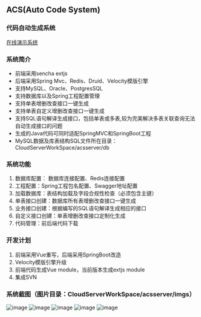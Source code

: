 ## ACS(Auto Code System)

### 代码自动生成系统

[在线演示系统](http://114.116.231.97:8080/acsweb/#projectmanager)

### 系统简介

* 前端采用sencha extjs
* 后端采用Spring Mvc、Redis、Druid、Velocity模版引擎
* 支持MySQL、Oracle、PostgresSQL
* 支持数据库以及Spring工程配置管理
* 支持单表增删改查接口一键生成
* 支持单表自定义增删改查接口一键生成
* 支持SQL语句解译生成接口，包括单表或多表,较为完美解决多表关联查询无法自动生成接口的问题
* 生成的Java代码可同时适配SpringMVC和SpringBoot工程
* MySQL数据及库表结构SQL文件所在目录：CloudServerWorkSpace/acsserver/db

### 系统功能

1. 数据库配置： 数据库连接配置、Redis连接配置
2. 工程配置：Spring工程包名配置、Swagger地址配置
3. 加载数据库：表结构加载及字段合规性检查（必须包含主键）
4. 单表接口创建：数据库所有表增删改查接口一键生成
5. 业务接口创建：根据编写的SQL语句解译生成相应的接口
6. 自定义接口创建：单表增删改查接口定制化生成
7. 代码管理：前后端代码下载

### 开发计划
1. 前端采用Vue重写，后端采用SpringBoot改造
2. Velocity模版引擎升级
3. 前端代码生成Vue module，当前版本生成extjs module
4. 集成SVN

### 系统截图（图片目录：CloudServerWorkSpace/acsserver/imgs）
![image](https://github.com/winnerlbm/CloudWorkSpace/blob/master/CloudServerWorkSpace/acsserver/imgs/1.png)
![image](https://github.com/winnerlbm/CloudWorkSpace/blob/master/CloudServerWorkSpace/acsserver/imgs/2.png)
![image](https://github.com/winnerlbm/CloudWorkSpace/blob/master/CloudServerWorkSpace/acsserver/imgs/3.png)
![image](https://github.com/winnerlbm/CloudWorkSpace/blob/master/CloudServerWorkSpace/acsserver/imgs/4.png)
![image](https://github.com/winnerlbm/CloudWorkSpace/blob/master/CloudServerWorkSpace/acsserver/imgs/5.png)
